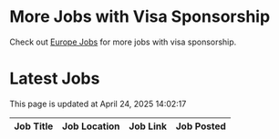 # More Jobs with Visa Sponsorship

Check out [Europe Jobs](https://github.com/sureshparimi/europejobs#latest-jobs) for more jobs with visa sponsorship.

# Latest Jobs

This page is updated at April 24, 2025 14:02:17

| Job Title | Job Location | Job Link | Job Posted |
| --- | --- | --- | --- |
